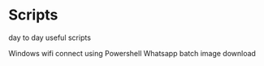# Scripts
day to day useful scripts

Windows wifi connect using Powershell
Whatsapp batch image download
